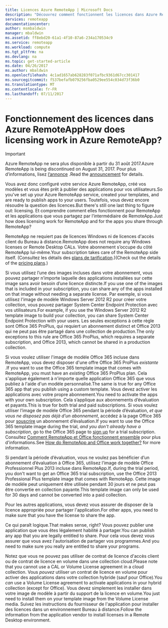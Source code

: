 ```yaml
---
title: Licences Azure RemoteApp | Microsoft Docs
description: "Découvrez comment fonctionnent les licences dans Azure RemoteApp."
services: remoteapp
documentationcenter: 
author: msmbaldwin
manager: mbaldwin
ms.assetid: ff8ebd20-61a1-4f10-87a6-234a170534c9
ms.service: remoteapp
ms.workload: compute
ms.tgt_pltfrm: na
ms.devlang: na
ms.topic: get-started-article
ms.date: 04/26/2017
ms.author: mbaldwin
ms.openlocfilehash: 4c1ad1657ab628283f071afbc9361d67cc301417
ms.sourcegitcommit: f537befafb079256fba0529ee554c034d73f36b0
ms.translationtype: MT
ms.contentlocale: fr-FR
ms.lasthandoff: 07/11/2017
---
```

# <a name="how-does-licensing-work-in-azure-remoteapp"></a><span data-ttu-id="1f2f5-103">Fonctionnement des licences dans Azure RemoteApp</span><span class="sxs-lookup"><span data-stu-id="1f2f5-103">How does licensing work in Azure RemoteApp?</span></span>
> [!IMPORTANT]
> <span data-ttu-id="1f2f5-104">Azure RemoteApp ne sera plus disponible à partir du 31 août 2017.</span><span class="sxs-lookup"><span data-stu-id="1f2f5-104">Azure RemoteApp is being discontinued on August 31, 2017.</span></span> <span data-ttu-id="1f2f5-105">Pour plus d’informations, lisez [l’annonce](https://go.microsoft.com/fwlink/?linkid=821148) .</span><span class="sxs-lookup"><span data-stu-id="1f2f5-105">Read the [announcement](https://go.microsoft.com/fwlink/?linkid=821148) for details.</span></span>
> 
> 

<span data-ttu-id="1f2f5-106">Vous avez donc configuré votre service Azure RemoteApp, créé vos modèles et vous êtes prêt à publier des applications pour vos utilisateurs.</span><span class="sxs-lookup"><span data-stu-id="1f2f5-106">So you've set up your Azure RemoteApp service, created your templates, and are ready to publish apps to your users.</span></span> <span data-ttu-id="1f2f5-107">Toutefois, vous devez encore résoudre la question des licences.</span><span class="sxs-lookup"><span data-stu-id="1f2f5-107">But there's still one last thing to figure out: licensing.</span></span> <span data-ttu-id="1f2f5-108">Et comprendre comment elles fonctionnent pour RemoteApp et les applications que vous partagez par l’intermédiaire de RemoteApp.</span><span class="sxs-lookup"><span data-stu-id="1f2f5-108">Just how does licensing work for RemoteApp and for the apps you share through RemoteApp?</span></span>

<span data-ttu-id="1f2f5-109">RemoteApp ne requiert pas de licences Windows ni de licences d'accès client du Bureau à distance.</span><span class="sxs-lookup"><span data-stu-id="1f2f5-109">RemoteApp does not require any Windows licenses or Remote Desktop CALs.</span></span> <span data-ttu-id="1f2f5-110">Votre abonnement s’occupe du côté RemoteApp lui-même.</span><span class="sxs-lookup"><span data-stu-id="1f2f5-110">Your subscription takes care of the RemoteApp side itself.</span></span> <span data-ttu-id="1f2f5-111">(Consultez les détails des [plans de tarification](https://azure.microsoft.com/pricing/details/remoteapp).)</span><span class="sxs-lookup"><span data-stu-id="1f2f5-111">(Check out the details of the [pricing plans](https://azure.microsoft.com/pricing/details/remoteapp).)</span></span>

<span data-ttu-id="1f2f5-112">Si vous utilisez l’une des images incluses dans votre abonnement, vous pouvez partager n’importe laquelle des applications installées sur cette image sans avoir besoin d’une licence distincte.</span><span class="sxs-lookup"><span data-stu-id="1f2f5-112">If you use one of the images that is included in your subscription, you can share any of the apps installed on that image without needing a separate license.</span></span> <span data-ttu-id="1f2f5-113">Par exemple, si vous utilisez l'image de modèle Windows Server 2012 R2 pour créer votre collection, vous pouvez partager System Center Endpoint Protection avec vos utilisateurs.</span><span class="sxs-lookup"><span data-stu-id="1f2f5-113">For example, if you use the Windows Server 2012 R2 template image to build your collection, you can share System Center Endpoint Protection with your users.</span></span> <span data-ttu-id="1f2f5-114">Les seules exceptions à cette règle sont Office 365 ProPlus, qui requiert un abonnement distinct et Office 2013 qui ne peut pas être partagé dans une collection de production.</span><span class="sxs-lookup"><span data-stu-id="1f2f5-114">The only exceptions to this rule are Office 365 ProPlus, which requires a separate subscription, and Office 2013, which cannot be shared in a production collection.</span></span>

<span data-ttu-id="1f2f5-115">Si vous voulez utiliser l'image de modèle Office 365 incluse dans RemoteApp, vous devez disposer d'une offre Office 365 ProPlus *existante* .</span><span class="sxs-lookup"><span data-stu-id="1f2f5-115">If you want to use the Office 365 template image that comes with RemoteApp, you must have an *existing* Office 365 ProPlus plan.</span></span> <span data-ttu-id="1f2f5-116">Cela s'applique également à n'importe quelle application Office 365 que vous publiez à l'aide d'un modèle personnalisé.</span><span class="sxs-lookup"><span data-stu-id="1f2f5-116">The same is true for any Office 365 app that you publish using a custom template.</span></span> <span data-ttu-id="1f2f5-117">Vous devez activer les applications avec votre propre abonnement.</span><span class="sxs-lookup"><span data-stu-id="1f2f5-117">You need to activate the apps with your own subscription.</span></span> <span data-ttu-id="1f2f5-118">Cela s’applique aux abonnements d’évaluation et payants.</span><span class="sxs-lookup"><span data-stu-id="1f2f5-118">This is true for both trial and paid subscriptions.</span></span> <span data-ttu-id="1f2f5-119">Si vous voulez utiliser l’image de modèle Office 365 pendant la période d’évaluation, *et que vous ne disposez pas déjà d’un abonnement*, accédez à la page Office 365 pour [souscrire](https://go.microsoft.com/fwlink/p/?LinkID=403802) un abonnement d’évaluation.</span><span class="sxs-lookup"><span data-stu-id="1f2f5-119">If you want to use the Office 365 template image during the trial, *and you don't already have a subscription*, go to the Office 365 page to [sign up](https://go.microsoft.com/fwlink/p/?LinkID=403802) for a trial subscription.</span></span> <span data-ttu-id="1f2f5-120">Consultez [Comment RemoteApp et Office fonctionnent ensemble](remoteapp-o365.md) pour plus d'informations.</span><span class="sxs-lookup"><span data-stu-id="1f2f5-120">See [How do RemoteApp and Office work together?](remoteapp-o365.md) for more information.</span></span>

<span data-ttu-id="1f2f5-121">Si pendant la période d’évaluation, vous ne voulez pas bénéficier d’un abonnement d’évaluation à Office 365, utilisez l’image de modèle Office Professionnel Plus 2013 incluse dans RemoteApp.</span><span class="sxs-lookup"><span data-stu-id="1f2f5-121">If, during the trial period, you don't want to get an Office 365 trial subscription, use the Office 2013 Professional Plus template image that comes with RemoteApp.</span></span> <span data-ttu-id="1f2f5-122">Cette image de modèle peut uniquement être utilisée pendant 30 jours et ne peut pas être convertie en collection payante.</span><span class="sxs-lookup"><span data-stu-id="1f2f5-122">This template image can only be used for 30 days and cannot be converted into a paid collection.</span></span>

<span data-ttu-id="1f2f5-123">Pour les autres applications, vous devez vous assurer de disposer de la licence appropriée pour partager l'application.</span><span class="sxs-lookup"><span data-stu-id="1f2f5-123">For other apps, you need to make sure that you have the license to share the app.</span></span>

<span data-ttu-id="1f2f5-124">Ce qui paraît logique.</span><span class="sxs-lookup"><span data-stu-id="1f2f5-124">That makes sense, right?</span></span> <span data-ttu-id="1f2f5-125">Vous pouvez publier une application que vous êtes légalement habilité à partager.</span><span class="sxs-lookup"><span data-stu-id="1f2f5-125">You can publish any app that you are legally entitled to share.</span></span> <span data-ttu-id="1f2f5-126">Pour cela vous devez vous assurer que vous avez l'autorisation de partager vos programmes.</span><span class="sxs-lookup"><span data-stu-id="1f2f5-126">And you need to make sure you really are entitled to share your programs.</span></span>

<span data-ttu-id="1f2f5-127">Notez que vous ne pouvez pas utiliser de contrat de licence d'accès client ou de contrat de licence en volume dans une collection cloud.</span><span class="sxs-lookup"><span data-stu-id="1f2f5-127">Please note that you cannot use a CAL or Volume License agreement in a cloud collection.</span></span> <span data-ttu-id="1f2f5-128">Vous *pouvez* utiliser un contrat de licence en volume pour activer des applications dans votre collection hybride (sauf pour Office).</span><span class="sxs-lookup"><span data-stu-id="1f2f5-128">You *can* use a Volume License agreement to activate applications in your hybrid collection (except for Office).</span></span> <span data-ttu-id="1f2f5-129">Vous devez simplement les installer dans votre image de modèle à partir du support de la licence en volume.</span><span class="sxs-lookup"><span data-stu-id="1f2f5-129">You just need to install them on your template image from the Volume License media.</span></span> <span data-ttu-id="1f2f5-130">Suivez les instructions du fournisseur de l'application pour installer des licences dans un environnement Bureau à distance.</span><span class="sxs-lookup"><span data-stu-id="1f2f5-130">Follow the information from the application vendor to install licenses in a Remote Desktop environment.</span></span>

